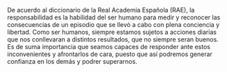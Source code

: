 De acuerdo al diccionario de la Real Academia Española (RAE), la responsabilidad es la habilidad del ser humano para medir y reconocer las consecuencias de un episodio que se llevó a cabo con plena conciencia y libertad. Como ser humanos, siempre estamos sujetos a acciones diarias que nos conllevaran a distintos resultados, que no siempre seran buenos. Es de suma importancia que seamos capaces de responder ante estos inconvenientes y afrontarlos de cara, puesto que así podremos generar confianza en los demás y podrer superarnos.

